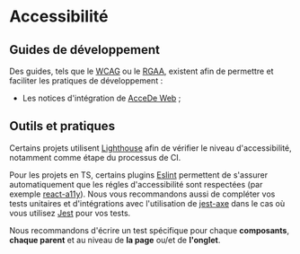 # Accessibilité

## Guides de développement

Des guides, tels que le [WCAG](https://www.w3.org/WAI/standards-guidelines/wcag/fr) ou le [RGAA](https://accessibilite.numerique.gouv.fr/), existent afin de permettre et faciliter les pratiques de développement :

* Les notices d'intégration de [AcceDe Web](https://www.accede-web.com/notices/html-et-css/) ;

## Outils et pratiques

Certains projets utilisent [Lighthouse](https://github.com/GoogleChrome/lighthouse) afin de vérifier le niveau d'accessibilité, notamment comme étape du processus de CI.

Pour les projets en TS, certains plugins [Eslint](https://eslint.org/) permettent de s'assurer automatiquement que les régles d'accessibilité sont respectées (par exemple [react-a11y](https://github.com/reactjs/react-a11y)). Nous vous recommandons aussi de compléter vos tests unitaires et d'intégrations avec l'utilisation de [jest-axe](https://www.npmjs.com/package/jest-axe) dans le cas où vous utilisez [Jest](https://jestjs.io/) pour vos tests.

Nous recommandons d'écrire un test spécifique pour chaque **composants**, **chaque parent** et au niveau de **la page** ou/et de **l'onglet**.
